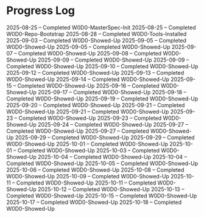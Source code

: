 # Progress Log

2025-08-25 – Completed W0D0-MasterSpec-Init
2025-08-25 – Completed W0D0-Repo-Bootstrap
2025-08-28 – Completed W0D0-Tools-Installed
2025-09-03 – Completed W0D0-Showed-Up
2025-09-05 – Completed W0D0-Showed-Up
2025-09-05 – Completed W0D0-Showed-Up
2025-09-07 – Completed W0D0-Showed-Up
2025-09-08 – Completed W0D0-Showed-Up
2025-09-09 – Completed W0D0-Showed-Up
2025-09-09 – Completed W0D0-Showed-Up
2025-09-10 – Completed W0D0-Showed-Up
2025-09-12 – Completed W0D0-Showed-Up
2025-09-13 – Completed W0D0-Showed-Up
2025-09-14 – Completed W0D0-Showed-Up
2025-09-15 – Completed W0D0-Showed-Up
2025-09-16 – Completed W0D0-Showed-Up
2025-09-17 – Completed W0D0-Showed-Up
2025-09-18 – Completed W0D0-Showed-Up
2025-09-19 – Completed W0D0-Showed-Up
2025-09-20 – Completed W0D0-Showed-Up
2025-09-21 – Completed W0D0-Showed-Up
2025-09-21 – Completed W0D0-Showed-Up
2025-09-23 – Completed W0D0-Showed-Up
2025-09-23 – Completed W0D0-Showed-Up
2025-09-24 – Completed W0D0-Showed-Up
2025-09-27 – Completed W0D0-Showed-Up
2025-09-27 – Completed W0D0-Showed-Up
2025-09-29 – Completed W0D0-Showed-Up
2025-09-29 – Completed W0D0-Showed-Up
2025-10-01 – Completed W0D0-Showed-Up
2025-10-01 – Completed W0D0-Showed-Up
2025-10-03 – Completed W0D0-Showed-Up
2025-10-04 – Completed W0D0-Showed-Up
2025-10-04 – Completed W0D0-Showed-Up
2025-10-05 – Completed W0D0-Showed-Up
2025-10-06 – Completed W0D0-Showed-Up
2025-10-08 – Completed W0D0-Showed-Up
2025-10-09 – Completed W0D0-Showed-Up
2025-10-11 – Completed W0D0-Showed-Up
2025-10-11 – Completed W0D0-Showed-Up
2025-10-12 – Completed W0D0-Showed-Up
2025-10-13 – Completed W0D0-Showed-Up
2025-10-15 – Completed W0D0-Showed-Up
2025-10-17 – Completed W0D0-Showed-Up
2025-10-18 – Completed W0D0-Showed-Up
